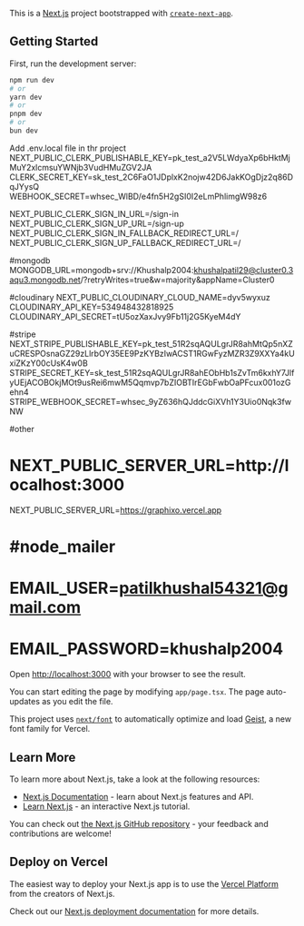 This is a [Next.js](https://nextjs.org) project bootstrapped with [`create-next-app`](https://nextjs.org/docs/app/api-reference/cli/create-next-app).

## Getting Started

First, run the development server:

```bash
npm run dev
# or
yarn dev
# or
pnpm dev
# or
bun dev
```

Add .env.local file in thr project
NEXT_PUBLIC_CLERK_PUBLISHABLE_KEY=pk_test_a2V5LWdyaXp6bHktMjMuY2xlcmsuYWNjb3VudHMuZGV2JA
CLERK_SECRET_KEY=sk_test_2C6FaO1JDplxK2nojw42D6JakKOgDjz2q86DqJYysQ
WEBHOOK_SECRET=whsec_WlBD/e4fn5H2gSI0I2eLmPhlimgW98z6

NEXT_PUBLIC_CLERK_SIGN_IN_URL=/sign-in
NEXT_PUBLIC_CLERK_SIGN_UP_URL=/sign-up
NEXT_PUBLIC_CLERK_SIGN_IN_FALLBACK_REDIRECT_URL=/
NEXT_PUBLIC_CLERK_SIGN_UP_FALLBACK_REDIRECT_URL=/


#mongodb
MONGODB_URL=mongodb+srv://Khushalp2004:khushalpatil29@cluster0.3aqu3.mongodb.net/?retryWrites=true&w=majority&appName=Cluster0


#cloudinary
NEXT_PUBLIC_CLOUDINARY_CLOUD_NAME=dyv5wyxuz
CLOUDINARY_API_KEY=534948432818925
CLOUDINARY_API_SECRET=tU5ozXaxJvy9Fb11j2G5KyeM4dY

#stripe
NEXT_STRIPE_PUBLISHABLE_KEY=pk_test_51R2sqAQULgrJR8ahMtQp5nXZuCRESPOsnaGZ29zLlrbOY35EE9PzKYBzIwACST1RGwFyzMZR3Z9XXYa4kUxiZKzY00cUsK4w0B
STRIPE_SECRET_KEY=sk_test_51R2sqAQULgrJR8ahEObHb1sZvTm6kxhY7JlfyUEjACOBOkjMOt9usRei6mwM5Qqmvp7bZIOBTIrEGbFwbOaPFcux001ozGehn4
STRIPE_WEBHOOK_SECRET=whsec_9yZ636hQJddcGiXVh1Y3Uio0Nqk3fwNW

#other
# NEXT_PUBLIC_SERVER_URL=http://localhost:3000
NEXT_PUBLIC_SERVER_URL=https://graphixo.vercel.app

# #node_mailer
# EMAIL_USER=patilkhushal54321@gmail.com
# EMAIL_PASSWORD=khushalp2004

Open [http://localhost:3000](http://localhost:3000) with your browser to see the result.

You can start editing the page by modifying `app/page.tsx`. The page auto-updates as you edit the file.

This project uses [`next/font`](https://nextjs.org/docs/app/building-your-application/optimizing/fonts) to automatically optimize and load [Geist](https://vercel.com/font), a new font family for Vercel.

## Learn More

To learn more about Next.js, take a look at the following resources:

- [Next.js Documentation](https://nextjs.org/docs) - learn about Next.js features and API.
- [Learn Next.js](https://nextjs.org/learn) - an interactive Next.js tutorial.

You can check out [the Next.js GitHub repository](https://github.com/vercel/next.js) - your feedback and contributions are welcome!

## Deploy on Vercel

The easiest way to deploy your Next.js app is to use the [Vercel Platform](https://vercel.com/new?utm_medium=default-template&filter=next.js&utm_source=create-next-app&utm_campaign=create-next-app-readme) from the creators of Next.js.

Check out our [Next.js deployment documentation](https://nextjs.org/docs/app/building-your-application/deploying) for more details.
